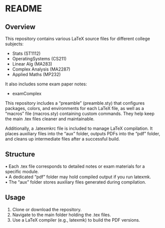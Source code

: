 # README

## Overview

This repository contains various LaTeX source files for different college subjects:

- Stats (ST1112)
- OperatingSystems (CS211)
- Linear Alg (MA283)
- Complex Analysis (MA2287)
- Applied Maths (MP232)

It also includes some exam paper notes:

- examComplex

This repository includes a “preamble” (preamble.sty) that configures packages, colors, and environments for each LaTeX file, as well as a “macros” file (macros.sty) containing custom commands. They help keep the main .tex files cleaner and maintainable.

Additionally, a .latexmkrc file is included to manage LaTeX compilation. It places auxiliary files into the “aux” folder, outputs PDFs into the “pdf” folder, and cleans up intermediate files after a successful build.

## Structure

• Each .tex file corresponds to detailed notes or exam materials for a specific module.  
• A dedicated “pdf” folder may hold compiled output if you run latexmk.  
• The “aux” folder stores auxiliary files generated during compilation.

## Usage

1. Clone or download the repository.
2. Navigate to the main folder holding the .tex files.
3. Use a LaTeX compiler (e.g., latexmk) to build the PDF versions.
